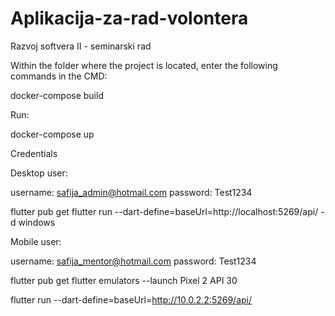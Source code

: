 # Aplikacija-za-rad-volontera
Razvoj softvera II - seminarski rad


Within the folder where the project is located, enter the following commands in the CMD:

 docker-compose build

Run:

docker-compose up

Credentials

Desktop user:

username: safija_admin@hotmail.com
password: Test1234

flutter pub get
flutter run --dart-define=baseUrl=http://localhost:5269/api/ -d windows

Mobile user:

username: safija_mentor@hotmail.com
 password: Test1234

flutter pub get
flutter emulators --launch Pixel 2 API 30

flutter run --dart-define=baseUrl=http://10.0.2.2:5269/api/

